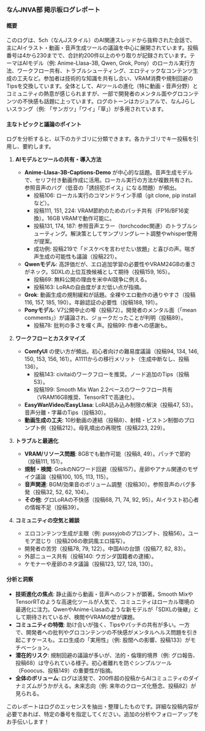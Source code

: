 ### なんJNVA部 掲示板ログレポート

#### 概要
このログは、5ch（なんJスタイル）のAI関連スレッドから抜粋された会話で、主にAIイラスト・動画・音声生成ツールの議論を中心に展開されています。投稿番号は4から230までで、合計約200件以上のやり取りが記録されています。テーマはAIモデル（例: Anime-Llasa-3B, Qwen, Grok, Pony）のローカル実行方法、ワークフロー共有、トラブルシューティング、エロティックなコンテンツ生成の工夫など。参加者は技術的な知識を共有し合い、VRAM消費や規制回避のTipsを交換しています。全体として、AIツールの進化（特に動画・音声分野）とコミュニティの熱意が感じられますが、一部で開発者のメンタル面やグロコンテンツの不快感も話題に上っています。ログのトーンはカジュアルで、なんJらしいスラング（例: 「サンガツ」「ワイ」「草」）が多用されています。

#### 主なトピックと議論のポイント
ログを分析すると、以下のカテゴリに分類できます。各カテゴリでキー投稿を引用し、要約します。

1. **AIモデルとツールの共有・導入方法**
   - **Anime-Llasa-3B-Captions-Demo** が中心的な話題。音声生成モデルで、セリフ付き動画作成に活用。ローカル実行の方法が複数共有され、参照音声のバグ（低音の「誘拐犯ボイス」になる問題）が頻出。
     - 投稿106: ローカル実行のコマンドライン手順（git clone, pip installなど）。
     - 投稿111, 151, 224: VRAM節約のためのパッチ共有（FP16/BF16変換）。16GB VRAMで動作可能に。
     - 投稿131, 174, 187: 参照音声エラー（torchcodec関連）のトラブルシューティング。解決策としてサンプリングレート調整やwhisper使用が提案。
     - 成功例: 投稿219で「ドスケベを言わせたい放題」と喜びの声。喘ぎ声生成の可能性も議論（投稿221）。
   - **Qwenモデル**: 高評価だが、エロ追加学習の必要性やVRAM24GBの重さがネック。SDXLの上位互換候補として期待（投稿159, 165）。
     - 投稿69: 無料公開の理由を米中AI競争に例える。
     - 投稿163: LoRAの自由度がまだ低い点が指摘。
   - **Grok**: 動画生成の規制緩和が話題。全裸やエロ動作の通りやすさ（投稿116, 157, 185, 190）。年齢認証の必要性（投稿188, 191）。
   - **Ponyモデル**: V7公開中止の噂（投稿72）。開発者のメンタル面（「mean comments」）が議論され、ジョークだったことが判明（投稿89）。
     - 投稿78: 批判の多さを嘆く声。投稿99: 作者への感謝も。

2. **ワークフローとカスタマイズ**
   - **ComfyUI** の使い方が頻出。初心者向けの難易度議論（投稿94, 134, 146, 150, 153, 156, 161）。A1111からの移行メリット（生成中断なし、投稿136）。
     - 投稿143: civitaiのワークフローを推奨。ノード追加のTips（投稿53）。
     - 投稿199: Smooth Mix Wan 2.2ベースのワークフロー共有（VRAM16GB推奨、TensorRTで高速化）。
   - **EasyWanVideo/EasyLlasa**: LoRA読み込み制限の解決（投稿47, 53）。音声分離・字幕のTips（投稿30）。
   - **動画生成の工夫**: 10秒動画の連結（投稿8）、射精・ピストン制御のプロンプト例（投稿212）。母乳噴出の再現性（投稿223, 229）。

3. **トラブルと最適化**
   - **VRAM/リソース問題**: 8GBでも動作可能（投稿8, 49）。パッチで節約（投稿111, 151）。
   - **規制・検閲**: GrokのNGワード回避（投稿157）。産卵やアナル関連のモザイク議論（投稿100, 105, 113, 115）。
   - **音声関連**: BGM/効果音のボリューム調整（投稿30）。参照音声のバグ多発（投稿32, 52, 62, 104）。
   - **その他**: グロLoRAの不快感（投稿68, 71, 74, 92, 95）。AIイラスト初心者の情報不足（投稿39）。

4. **コミュニティの空気と雑談**
   - エロコンテンツ生成が主眼（例: pussyjobのプロンプト、投稿56）。ユーモア混じり（投稿206の歌詞風エロ描写）。
   - 開発者の苦労（投稿78, 79, 122）。中国AIの台頭（投稿77, 82, 83）。
   - 外部ニュース共有（投稿140: ウガンダ国籍者の逮捕）。
   - ケモナーや産卵のネタ議論（投稿123, 127, 128, 130）。

#### 分析と洞察
- **技術進化の焦点**: 静止画から動画・音声へのシフトが顕著。Smooth MixやTensorRTのような高速化ツールが人気で、コミュニティはローカル環境の最適化に注力。QwenやAnime-Llasaのような新モデルが「SDXLの後継」として期待されているが、検閲やVRAMの壁が課題。
- **コミュニティの特徴**: 助け合いが強く、Tipsやパッチの共有が多い。一方で、開発者への批判やグロコンテンツの不快感がメンタルヘルス問題を引き起こすケースも。エロ生成の「実用性」（例: 股間への影響、投稿133）がモチベーション。
- **潜在的リスク**: 規制回避の議論が多いが、法的・倫理的境界（例: グロ報告、投稿68）は守られている様子。初心者離れを防ぐシンプルツール（Fooocus、投稿149）の重要性が指摘。
- **全体のボリューム**: ログは活発で、200件超の投稿からAIコミュニティのダイナミズムがうかがえる。未来志向（例: 来年のクローズ化懸念、投稿82）が見られる。

このレポートはログのエッセンスを抽出・整理したものです。詳細な投稿内容が必要であれば、特定の番号を指定してください。追加の分析やフォローアップをお手伝いします！